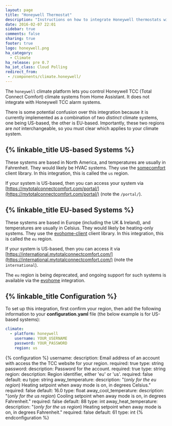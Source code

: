 ```yaml
---
layout: page
title: "Honeywell Thermostat"
description: "Instructions on how to integrate Honeywell thermostats within Home Assistant."
date: 2016-02-07 22:01
sidebar: true
comments: false
sharing: true
footer: true
logo: honeywell.png
ha_category:
  - Climate
ha_release: pre 0.7
ha_iot_class: Cloud Polling
redirect_from:
 - /components/climate.honeywell/
---
```


The `honeywell` climate platform lets you control Honeywell TCC (Total Connect Comfort) climate systems from Home Assistant. It does not integrate with Honeywell TCC alarm systems.

There is some potential confusion over this integration because it is currently implemented as a combination of two _distinct_ climate systems, one being US-based, the other is EU-based. Importantly, these two regions are _not_ interchangeable, so you must clear which applies to your climate system.

## {% linkable_title US-based Systems %}

These systems are based in North America, and temperatures are usually in Fahrenheit. They would likely be HVAC systems. They use the [somecomfort](https://github.com/kk7ds/somecomfort) client library. In this integration, this is called the `us` region.

If your system is US-based, then you can access your system via [https://mytotalconnectcomfort.com/portal/](https://mytotalconnectcomfort.com/portal/) (note the `/portal/`).

## {% linkable_title EU-based Systems %}

These systems are based in Europe (including the UK & Ireland), and temperatures are usually in Celsius. They would likely be heating-only systems. They use the [evohome-client](https://github.com/watchforstock/evohome-client) client library. In this integration, this is called the `eu` region.

If your system is US-based, then you can access it via [https://international.mytotalconnectcomfort.com/](https://international.mytotalconnectcomfort.com/) (note the `international`).

The `eu` region is being deprecated, and ongoing support for such systems is available via the [evohome](/components/evohome/) integration.

## {% linkable_title Configuration %}

To set up this integration, first confirm your region, then add the following information to your **configuration.yaml** file (the below example is for US-based systems):

```yaml
climate:
  - platform: honeywell
    username: YOUR_USERNAME
    password: YOUR_PASSWORD
    region: us
```
{% configuration %}
username:
  description: Email address of an account with access the the TCC website for your region.
  required: true
  type: string
password:
  description: Password for the account.
  required: true
  type: string
region:
  description: Region identifier, either 'eu' or 'us'.
  required: false
  default: eu
  type: string
away_temperature:
  description: "(*only for the eu region*) Heating setpoint when away mode is on, in degrees Celsius."
  required: false
  default: 16.0
  type: float
away_cool_temperature:
  description: "(*only for the us region*) Cooling setpoint when away mode is on, in degrees Fahrenheit."
  required: false
  default: 88
  type: int
away_heat_temperature:
  description: "(*only for the us region*) Heating setpoint when away mode is on, in degrees Fahrenheit."
  required: false
  default: 61
  type: int
{% endconfiguration %}
